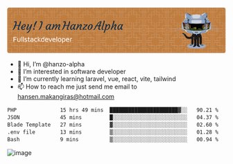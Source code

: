 ![Header](./github-header-image.png)

- 👋 Hi, I’m @hanzo-alpha
- 👀 I’m interested in software developer
- 🌱 I’m currently learning laravel, vue, react, vite, tailwind
- 📫 How to reach me just send me email to hansen.makangiras@hotmail.com 

<!---
hanzo-alpha/hanzo-alpha is a ✨ special ✨ repository because its `README.md` (this file) appears on your GitHub profile.
You can click the Preview link to take a look at your changes.
--->

<!--START_SECTION:waka-->

```txt
PHP              15 hrs 49 mins  ██████████████████████▓░░   90.21 %
JSON             45 mins         █░░░░░░░░░░░░░░░░░░░░░░░░   04.37 %
Blade Template   27 mins         ▓░░░░░░░░░░░░░░░░░░░░░░░░   02.60 %
.env file        13 mins         ▒░░░░░░░░░░░░░░░░░░░░░░░░   01.28 %
Bash             9 mins          ▒░░░░░░░░░░░░░░░░░░░░░░░░   00.94 %
```

<!--END_SECTION:waka-->

![image](https://github.com/hanzo-alpha/hanzo-alpha/assets/111342797/c4bd2977-6123-4017-8652-6e166259b484)

